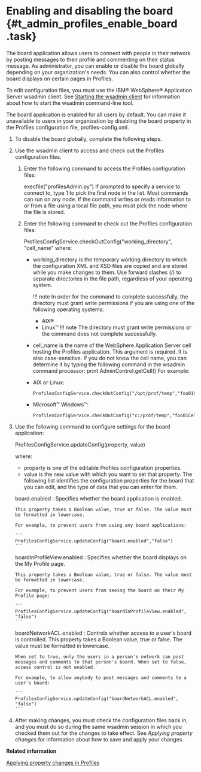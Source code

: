 # Enabling and disabling the board {#t_admin_profiles_enable_board .task}

The board application allows users to connect with people in their network by posting messages to their profile and commenting on their status message. As administrator, you can enable or disable the board globally depending on your organization's needs. You can also control whether the board displays on certain pages in Profiles.

To edit configuration files, you must use the IBM® WebSphere® Application Server wsadmin client. See [Starting the wsadmin client](t_admin_wsadmin_starting.md) for information about how to start the wsadmin command-line tool.

The board application is enabled for all users by default. You can make it unavailable to users in your organization by disabling the board property in the Profiles configuration file, profiles-config.xml.

1.  To disable the board globally, complete the following steps.
2.  Use the wsadmin client to access and check out the Profiles configuration files.

    1.  Enter the following command to access the Profiles configuration files:

        execfile\("profilesAdmin.py"\) If prompted to specify a service to connect to, type 1 to pick the first node in the list. Most commands can run on any node. If the command writes or reads information to or from a file using a local file path, you must pick the node where the file is stored.

    2.  Enter the following command to check out the Profiles configuration files:

        ProfilesConfigService.checkOutConfig\("working\_directory", "cell\_name" where:

        -   working\_directory is the temporary working directory to which the configuration XML and XSD files are copied and are stored while you make changes to them. Use forward slashes \(/\) to separate directories in the file path, regardless of your operating system.

            !!! note
    In order for the command to complete successfully, the directory must grant write permissions if you are using one of the following operating systems:

            -   AIX®
            -   Linux™
            !!! note
    The directory must grant write permissions or the command does not complete successfully.

        -   cell\_name is the name of the WebSphere Application Server cell hosting the Profiles application. This argument is required. It is also case-sensitive. If you do not know the cell name, you can determine it by typing the following command in the wsadmin command processor: print AdminControl.getCell\(\)
        For example:

        -   AIX or Linux:

            ```
            ProfilesConfigService.checkOutConfig("/opt/prof/temp","foo01Cell01")
            ```

        -   Microsoft™ Windows™:

            ```
            ProfilesConfigService.checkOutConfig("c:/prof/temp","foo01Cell01")
            ```

3.  Use the following command to configure settings for the board application:

    ProfilesConfigService.updateConfig\(property, value\)

    where:

    -   property is one of the editable Profiles configuration properties.
    -   value is the new value with which you want to set that property.
    The following list identifies the configuration properties for the board that you can edit, and the type of data that you can enter for them.

    board.enabled
    :   Specifies whether the board application is enabled.

        This property takes a Boolean value, true or false. The value must be formatted in lowercase.

        For example, to prevent users from using any board applications:

        ```
        ProfilesConfigService.updateConfig("board.enabled","false")
        ```

    boardInProfileView.enabled
    :   Specifies whether the board displays on the My Profile page.

        This property takes a Boolean value, true or false. The value must be formatted in lowercase.

        For example, to prevent users from seeing the board on their My Profile page:

        ```
        ProfilesConfigService.updateConfig("boardInProfileView.enabled", "false")
        ```

    boardNetworkACL.enabled
    :   Controls whether access to a user's board is controlled. This property takes a Boolean value, true or false. The value must be formatted in lowercase.

        When set to true, only the users in a person's network can post messages and comments to that person's board. When set to false, access control is not enabled.

        For example, to allow anybody to post messages and comments to a user's board:

        ```
        ProfilesConfigService.updateConfig("boardNetworkACL.enabled", "false")
        ```

4.  After making changes, you must check the configuration files back in, and you must do so during the same wsadmin session in which you checked them out for the changes to take effect. See *Applying property changes* for information about how to save and apply your changes.


**Related information**  


[Applying property changes in Profiles](../admin/t_admin_profiles_save_changes.md)

